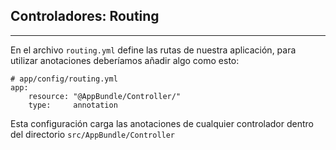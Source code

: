 ## Controladores: Routing
------------------------

En el archivo `routing.yml` define las rutas de nuestra aplicación, para utilizar anotaciones deberíamos añadir algo como esto:

    # app/config/routing.yml
    app:
        resource: "@AppBundle/Controller/"
        type:     annotation

Esta configuración carga las anotaciones de cualquier controlador dentro del directorio `src/AppBundle/Controller`